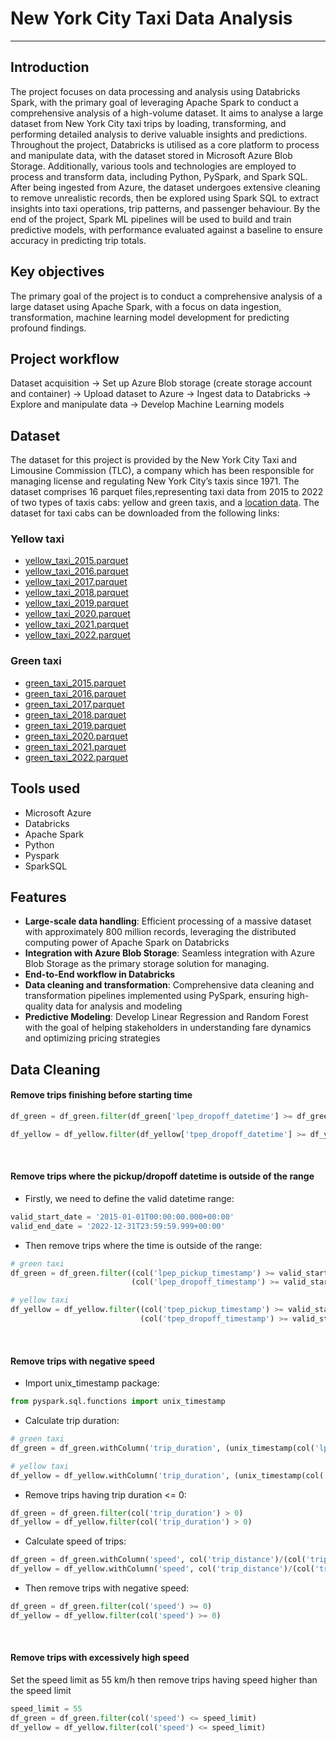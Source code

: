 # **New York City Taxi Data Analysis**
---

## **Introduction**
The project focuses on data processing and analysis using Databricks Spark, with the primary goal of leveraging Apache Spark to conduct a comprehensive analysis of a high-volume dataset. It aims to analyse a large dataset from New York City taxi trips by loading, transforming, and performing detailed analysis to derive valuable insights and predictions. Throughout the project, Databricks is utilised as a core platform to process and manipulate data, with the dataset stored in Microsoft Azure Blob Storage. Additionally, various tools and technologies are employed to process and transform data, including Python, PySpark, and Spark SQL. After being ingested from Azure, the dataset undergoes extensive cleaning to remove unrealistic records, then be explored using Spark SQL to extract insights into taxi operations, trip patterns, and passenger behaviour. By the end of the project, Spark ML pipelines will be used to build and train predictive models, with performance evaluated against a baseline to ensure accuracy in predicting trip totals.


## **Key objectives**
The primary goal of the project is to conduct a comprehensive analysis of a large dataset using Apache Spark, with a focus on data ingestion, transformation, machine learning model development for predicting profound findings.


## **Project workflow**
Dataset acquisition → Set up Azure Blob storage (create storage account and container) → Upload dataset to Azure → Ingest data to Databricks → Explore and manipulate data → Develop Machine Learning models


## **Dataset**
The dataset for this project is provided by the New York City Taxi and Limousine Commission (TLC), a company which has been responsible for managing license and regulating New York City’s taxis since 1971. The dataset comprises
16 parquet files,representing taxi data from 2015 to 2022 of two types of taxis cabs: yellow and green taxis, and a [location data](taxi_zone_lookup.csv). The dataset for taxi cabs can be downloaded from the following links:

### **Yellow taxi**
- [yellow_taxi_2015.parquet](https://drive.google.com/file/d/1owWyJDNTWyLT0ln2iK5ulkmSYvXZ7qkf/view)
- [yellow_taxi_2016.parquet](https://drive.google.com/file/d/1OdIcvpyFH1YXn9SNHc8YEuVFAYQpxCUw/view)
- [yellow_taxi_2017.parquet](https://drive.google.com/file/d/1rtEhtit_2rKvWgutXNIpSWPk3vuE6q8r/view)
- [yellow_taxi_2018.parquet](https://drive.google.com/file/d/1073SHSIkWcSESNZoU0JHXudRlSzJXPM9/view)
- [yellow_taxi_2019.parquet](https://drive.google.com/file/d/144mphzh2a6qerjLvCwwO_QHDsXTdNAJ3/view)
- [yellow_taxi_2020.parquet](https://drive.google.com/file/d/1kB5Bnx1TAXMq_revh1fyUU5RYOMdmIh4/view)
- [yellow_taxi_2021.parquet](https://drive.google.com/file/d/1eTs-ID9A3ZgYy0BotrEKwh9ThRAt8dfu/view)
- [yellow_taxi_2022.parquet](https://drive.google.com/file/d/1QdBDxHQzffBZ26T3j6Uhk1eJ8EmF0bCN/view)

### **Green taxi**
- [green_taxi_2015.parquet](https://drive.google.com/file/d/137oXWkqBOQcxmgHynPv6Wh_fHUqN40n3/view)
- [green_taxi_2016.parquet](https://drive.google.com/file/d/1s0drAVqulJ_hE4RRqMSNJWyQGF6RKAtA/view)
- [green_taxi_2017.parquet](https://drive.google.com/file/d/1-VpjWArKPEdjzlTZxI7aPwd8UsVfc2bL/view)
- [green_taxi_2018.parquet](https://drive.google.com/file/d/1jDn7qjFZ3-nrn4iOdFMh_p0W21esiIHn/view)
- [green_taxi_2019.parquet](https://drive.google.com/file/d/1BpjTq89EAhb6m-ICcZMEpTISw6jTHmio/view)
- [green_taxi_2020.parquet](https://drive.google.com/file/d/1umIMHrqaqagZYqvLLf-OzidnDPwxIY5j/view)
- [green_taxi_2021.parquet](https://drive.google.com/file/d/1ISKrR97II-zWR7f2_boFcyfsNgsj8K1Y/view)
- [green_taxi_2022.parquet](https://drive.google.com/file/d/1ysXV_4hB3Ex43k1HOvCi8RCT1k7GZANj/view)


## **Tools used**
- Microsoft Azure
- Databricks
- Apache Spark
- Python
- Pyspark
- SparkSQL


## **Features**
- **Large-scale data handling**: Efficient processing of a massive dataset with approximately 800 million records, leveraging the distributed computing power of Apache Spark on Databricks
- **Integration with Azure Blob Storage**: Seamless integration with Azure Blob Storage as the primary storage solution for managing.
- **End-to-End workflow in Databricks**
- **Data cleaning and transformation**: Comprehensive data cleaning and transformation pipelines implemented using PySpark, ensuring high-quality data for analysis and modeling
- **Predictive Modeling**: Develop Linear Regression and Random Forest with the goal of helping stakeholders in understanding fare dynamics and optimizing pricing strategies


## **Data Cleaning**

#### Remove trips finishing before starting time

```python
df_green = df_green.filter(df_green['lpep_dropoff_datetime'] >= df_green['lpep_pickup_datetime'])

df_yellow = df_yellow.filter(df_yellow['tpep_dropoff_datetime'] >= df_yellow['tpep_pickup_datetime'])
```
<br>

#### Remove trips where the pickup/dropoff datetime is outside of the range
- Firstly, we need to define the valid datetime range:
```python
valid_start_date = '2015-01-01T00:00:00.000+00:00'
valid_end_date = '2022-12-31T23:59:59.999+00:00'
```

- Then remove trips where the time is outside of the range:
```python
# green taxi
df_green = df_green.filter((col('lpep_pickup_timestamp') >= valid_start_date) & (col('lpep_pickup_timestamp') <= valid_end_date) &
                           (col('lpep_dropoff_timestamp') >= valid_start_date) & (col('lpep_dropoff_timestamp') <= valid_end_date))

# yellow taxi
df_yellow = df_yellow.filter((col('tpep_pickup_timestamp') >= valid_start_date) & (col('tpep_pickup_timestamp') <= valid_end_date) &
                             (col('tpep_dropoff_timestamp') >= valid_start_date) & (col('tpep_dropoff_timestamp') <= valid_end_date))
```
<br>

#### Remove trips with negative speed

- Import unix_timestamp package:
```python
from pyspark.sql.functions import unix_timestamp
```
- Calculate trip duration:
```python
# green taxi
df_green = df_green.withColumn('trip_duration', (unix_timestamp(col('lpep_dropoff_timestamp')) - unix_timestamp(col('lpep_pickup_timestamp'))))

# yellow taxi
df_yellow = df_yellow.withColumn('trip_duration', (unix_timestamp(col('tpep_dropoff_timestamp')) - unix_timestamp(col('tpep_pickup_timestamp'))))
```

- Remove trips having trip duration <= 0:
```python
df_green = df_green.filter(col('trip_duration') > 0)
df_yellow = df_yellow.filter(col('trip_duration') > 0)
```

- Calculate speed of trips:
```python
df_green = df_green.withColumn('speed', col('trip_distance')/(col('trip_duration')/3600))
df_yellow = df_yellow.withColumn('speed', col('trip_distance')/(col('trip_duration')/3600))
```

- Then remove trips with negative speed:
```python
df_green = df_green.filter(col('speed') >= 0)
df_yellow = df_yellow.filter(col('speed') >= 0)
```
<br>

#### Remove trips with excessively high speed
Set the speed limit as 55 km/h then remove trips having speed higher than the speed limit

```python
speed_limit = 55
df_green = df_green.filter(col('speed') <= speed_limit)
df_yellow = df_yellow.filter(col('speed') <= speed_limit)
```
<br>

